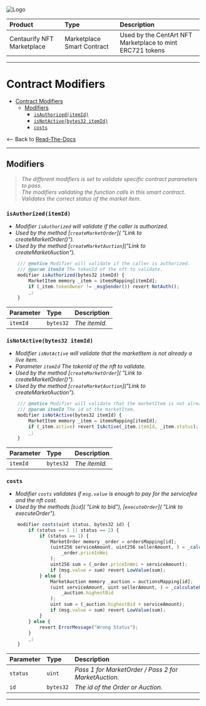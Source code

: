![Logo](https://www.centaurify.com/_next/image?url=%2Fimg%2Flogo%2Fcentaurify-logo.svg&w=1920&q=75)

| Product                     | Type                       | Description                                               |
| :--------                   | :-------                   | :-------------------------                                |
| Centaurify NFT Marketplace  | Marketplace Smart Contract | Used by the CentArt NFT Marketplace to mint ERC721 tokens |

---

# Contract Modifiers


- [Contract Modifiers](#contract-modifiers)
  - [Modifiers](#modifiers)
    - [`isAuthorized(itemId)`](#isauthorizeditemid)
    - [`isNotActive(bytes32 itemId)`](#isnotactivebytes32-itemid)
    - [`costs`](#costs)

<-- Back to [Read-The-Docs](ReadTheDocs_marketplace.md#table-of-contents "Back to Read-The-Docs")

---

## Modifiers

> _The different modifiers is set to validate specific contract parameters to pass._  
> _The modifiers validating the function calls in this smart contract._  
> _Validates the correct status of the market item_.

### `isAuthorized(itemId)`  

- _Modifier `isAuthorized` will validate if the caller is authorized._
- _Used by the method [`createMarketOrder`]( "Link to createMarketOrder()")._
- _Used by the method [`createMarketAuction`]("Link to createMarketAuction")._

```javascript
    /// @notice Modifier will validate if the caller is authorized.
    /// @param itemId The tokenId of the nft to validate.
    modifier isAuthorized(bytes32 itemId) {
        MarketItem memory _item = itemsMapping[itemId];
        if (_item.tokenOwner != _msgSender()) revert NotAuth();
        _;
    }
```  

| Parameter | Type     | Description                    |
| :-------- | :------- | :-------------------------     |
| `itemId`      | `bytes32`| _The itemId._|  


### `isNotActive(bytes32 itemId)`

- _Modifier `isNotActive` will validate that the marketItem is not already a live item._
- _Parameter `itemId` The tokenId of the nft to validate._
- _Used by the method [`createMarketOrder`]( "Link to createMarketOrder()")._
- _Used by the method [`createMarketAuction`]("Link to createMarketAuction")._

```javascript
    /// @notice Modifier will validate that the marketItem is not already a live item.
    /// @param itemId The id of the marketItem.
    modifier isNotActive(bytes32 itemId) {
        MarketItem memory _item = itemsMapping[itemId];
        if (_item.active) revert IsActive(_item.itemId, _item.status);
        _;
    }
```  

| Parameter | Type     | Description                    |
| :-------- | :------- | :-------------------------     |
| `itemId`      | `bytes32`| _The itemId._|  


### `costs`

- _Modifier `costs` validates if `msg.value` is enough to pay for the servicefee and the nft cost._
- _Used by the methods [`bid`]( "Link to bid"), [`executeOrder`]( "Link to executeOrder")._

```javascript
    modifier costs(uint status, bytes32 id) {
        if (status == 1 || status == 2) {
            if (status == 1) {
                MarketOrder memory _order = ordersMapping[id];
                (uint256 serviceAmount, uint256 sellerAmount, ) = _calculateFees(
                    _order.priceInWei
                );
                uint256 sum = (_order.priceInWei + serviceAmount);
                if (msg.value < sum) revert LowValue(sum);
            } else {
                MarketAuction memory _auction = auctionsMapping[id];
                (uint serviceAmount, uint sellerAmount, ) = _calculateFees(
                    _auction.highestBid
                );
                uint sum = (_auction.highestBid + serviceAmount);
                if (msg.value < sum) revert LowValue(sum);
            }
        } else {
            revert ErrorMessage("Wrong Status");
        }
        _;
    }
```  

| Parameter | Type     | Description                    |
| :-------- | :------- | :-------------------------     |
| `status`  | `uint`   | _Pass 1 for MarketOrder / Pass 2 for MarketAuction._|
| `id`      | `bytes32`| _The id of the Order or Auction._|

---
